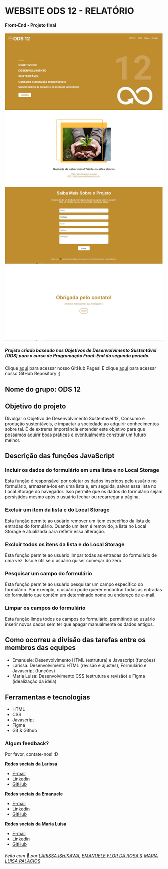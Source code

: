 # WEBSITE ODS 12 - RELATÓRIO
#### Front-End - Projeto final 


![preview](imagens/preview1.jpg)
![preview](imagens/preview2.jpg)
![preview](imagens/preview3.jpg)
![preview](imagens/preview4.jpg)


##### Projeto criado baseado nos Objetivos de Desenvolvimento Sustentável (ODS) para o curso de Programação Front-End do segundo período.

Clique [aqui](https://larissaiishikawa.github.io/ods-12/) para acessar nosso GitHub Pages!
E clique [aqui](https://github.com/larissaiishikawa/ods-12) para acessar nosso GitHub Repository ;)

## Nome do grupo: ODS 12

## Objetivo do projeto
Divulgar o Objetivo de Desenvolvimento Sustentável 12, Consumo e produção sustentáveis, e impactar a sociedade ao adquirir conhecimentos sobre tal. É de extrema importância entender este objetivo para que possamos aquirir boas práticas e eventualmente construir um futuro melhor. 

## Descrição das funções JavaScript
### Incluir os dados do formulário em uma lista e no Local Storage
Esta função é responsável por coletar os dados inseridos pelo usuário no formulário, armazená-los em uma lista e, em seguida, salvar essa lista no Local Storage do navegador. Isso permite que os dados do formulário sejam persistidos mesmo após o usuário fechar ou recarregar a página.

### Excluir um item da lista e do Local Storage
Esta função permite ao usuário remover um item específico da lista de entradas do formulário. Quando um item é removido, a lista no Local Storage é atualizada para refletir essa alteração.

### Excluir todos os itens da lista e do Local Storage
Esta função permite ao usuário limpar todas as entradas do formulário de uma vez. Isso é útil se o usuário quiser começar do zero.

### Pesquisar um campo do formulário
Esta função permite ao usuário pesquisar um campo específico do formulário. Por exemplo, o usuário pode querer encontrar todas as entradas do formulário que contêm um determinado nome ou endereço de e-mail.

### Limpar os campos do formulário
Esta função limpa todos os campos do formulário, permitindo ao usuário inserir novos dados sem ter que apagar manualmente os dados antigos.

## Como ocorreu a divisão das tarefas entre os membros das equipes
- Emanuele: Desenvolvimento HTML (estrutura) e Javascript (funções)
- Larissa: Desenvolvimento HTML (revisão e ajustes), Formulário e Javascript (funções)
- Maria Luisa: Desenvolvimento CSS (estrutura e revisão) e Figma (idealização da ideia)

## Ferramentas e tecnologias
- HTML
- CSS
- Javascript
- Figma
- Git & Github

### Algum feedback?
Por favor, contate-nos! :D

**Redes sociais da Larissa**
- [E-mail](mailto:l.ishikawacunha@gmail.com)
- [Linkedin](https://www.linkedin.com/in/larissaishikawacunha/)
- [GitHub](https://github.com/larissaiishikawa)  

**Redes sociais da Emanuele**
- [E-mail](mailto:l.ishikawa@cunha)
- [Linkedin](https://www.linkedin.com/in/emanuele-flor-da-rosa-558762270/)
- [GitHub](https://github.com/emanueleflor) 

**Redes sociais da Maria Luisa**
- [E-mail](mailto:marialuisappalacios@gmail.com)
- [Linkedin](https://www.linkedin.com/in/maria-lu%C3%ADsa-pal%C3%A1cios-9858a2247/)
- [GitHub](https://github.com/MisaneDev) 
  

###### Feito com 🤍 por [LARISSA ISHIKAWA,](https://github.com/larissaiishikawa) [EMANUELE FLOR DA ROSA &](https://github.com/emanueleflor) [MARIA LUISA PALACIOS](https://github.com/MisaneDev)
